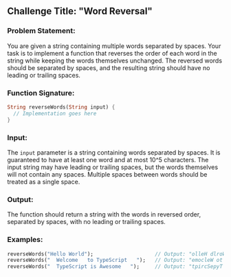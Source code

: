 ## Challenge Title: "Word Reversal"

### Problem Statement:

You are given a string containing multiple words separated by spaces. Your task is to implement a
function that reverses the order of each word in the string while keeping the words themselves
unchanged. The reversed words should be separated by spaces, and the resulting string should have no
leading or trailing spaces.

### Function Signature:

```dart
String reverseWords(String input) {
  // Implementation goes here
}
```

### Input:

The `input` parameter is a string containing words separated by spaces. It is guaranteed to have at
least one word and at most 10^5 characters. The input string may have leading or trailing spaces,
but the words themselves will not contain any spaces. Multiple spaces between words should be
treated as a single space.

### Output:

The function should return a string with the words in reversed order, separated by spaces, with no
leading or trailing spaces.

### Examples:

```dart
reverseWords("Hello World");                    // Output: "olleH dlroW"
reverseWords("  Welcome   to TypeScript   ");   // Output: "emocleW ot tpircSepyT"
reverseWords("  TypeScript is Awesome   ");     // Output: "tpircSepyT si emosewA"
```